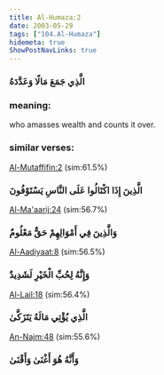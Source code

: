 ```yaml
---
title: Al-Humaza:2
date: 2003-05-29
tags: ["104.Al-Humaza"]
hidemeta: true 
ShowPostNavLinks: true 
---
```

### الَّذِي جَمَعَ مَالًا وَعَدَّدَهُ
### meaning: 
who amasses wealth and counts it over.
### similar verses: 

[Al-Mutaffifin:2](/83/2) (sim:61.5%)

### الَّذِينَ إِذَا اكْتَالُوا عَلَى النَّاسِ يَسْتَوْفُونَ

[Al-Ma'aarij:24](/70/24) (sim:56.7%)

### وَالَّذِينَ فِي أَمْوَالِهِمْ حَقٌّ مَعْلُومٌ

[Al-Aadiyaat:8](/100/8) (sim:56.5%)

### وَإِنَّهُ لِحُبِّ الْخَيْرِ لَشَدِيدٌ

[Al-Lail:18](/92/18) (sim:56.4%)

### الَّذِي يُؤْتِي مَالَهُ يَتَزَكَّىٰ

[An-Najm:48](/53/48) (sim:55.6%)

### وَأَنَّهُ هُوَ أَغْنَىٰ وَأَقْنَىٰ
